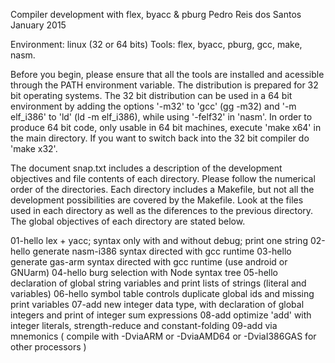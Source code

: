 Compiler development with flex, byacc & pburg
Pedro Reis dos Santos
January 2015

Environment: linux (32 or 64 bits)
Tools: flex, byacc, pburg, gcc, make, nasm.

Before you begin, please ensure that all the tools are installed and acessible through the PATH environment variable.
The distribution is prepared for 32 bit operating systems.
The 32 bit distribution can be used in a 64 bit environment by adding the options '-m32' to 'gcc' (gg -m32) and '-m elf_i386' to 'ld' (ld -m elf_i386), while using '-felf32' in 'nasm'.
In order to produce 64 bit code, only usable in 64 bit machines, execute 'make x64' in the main directory. If you want to switch back into the 32 bit compiler do 'make x32'.

The document snap.txt includes a description of the development objectives and file contents of each directory.
Please follow the numerical order of the directories.
Each directory includes a Makefile, but not all the development possibilities are covered by the Makefile.
Look at the files used in each directory as well as the diferences to the previous directory.
The global objectives of each directory are stated below.

01-hello lex + yacc; syntax only with and without debug; print one string
02-hello generate nasm-i386 syntax directed with gcc runtime
03-hello generate gas-arm syntax directed with gcc runtime (use android or GNUarm)
04-hello burg selection with Node syntax tree
05-hello declaration of global string variables and print lists of strings (literal and variables)
06-hello symbol table controls duplicate global ids and missing print variables
07-add   new integer data type, with declaration of global integers and print of integer sum  expressions
08-add   optimize 'add' with integer literals, strength-reduce and constant-folding
09-add   via mnemonics ( compile with -DviaARM or -DviaAMD64 or -DviaI386GAS for other processors )
